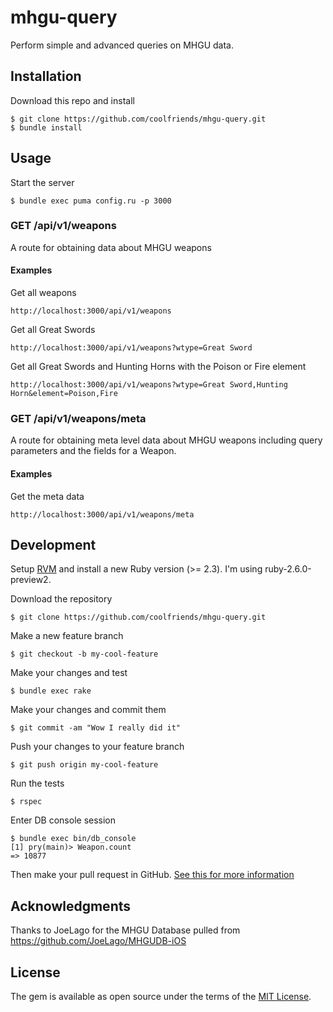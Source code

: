 # mhgu-query

Perform simple and advanced queries on MHGU data.

## Installation
Download this repo and install

    $ git clone https://github.com/coolfriends/mhgu-query.git
    $ bundle install

## Usage
Start the server

    $ bundle exec puma config.ru -p 3000
    
### GET /api/v1/weapons
A route for obtaining data about MHGU weapons
#### Examples
Get all weapons

    http://localhost:3000/api/v1/weapons
    
Get all Great Swords

    http://localhost:3000/api/v1/weapons?wtype=Great Sword

Get all Great Swords and Hunting Horns with the Poison or Fire element

    http://localhost:3000/api/v1/weapons?wtype=Great Sword,Hunting Horn&element=Poison,Fire

### GET /api/v1/weapons/meta
A route for obtaining meta level data about MHGU weapons including query parameters and the fields for a Weapon.

#### Examples
Get the meta data

    http://localhost:3000/api/v1/weapons/meta

## Development
Setup [RVM](https://rvm.io/) and install a new Ruby version (>= 2.3).
I'm using ruby-2.6.0-preview2.

Download the repository

    $ git clone https://github.com/coolfriends/mhgu-query.git

Make a new feature branch

    $ git checkout -b my-cool-feature

Make your changes and test

    $ bundle exec rake

Make your changes and commit them

    $ git commit -am "Wow I really did it"

Push your changes to your feature branch

    $ git push origin my-cool-feature
    
Run the tests

    $ rspec
    
Enter DB console session

    $ bundle exec bin/db_console
    [1] pry(main)> Weapon.count
    => 10877

Then make your pull request in GitHub.
[See this for more information](https://yangsu.github.io/pull-request-tutorial/)

## Acknowledgments
Thanks to JoeLago for the MHGU Database pulled from https://github.com/JoeLago/MHGUDB-iOS

## License

The gem is available as open source under the terms of the [MIT License](https://opensource.org/licenses/MIT).
